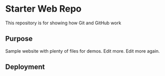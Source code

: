 # Starter Web Repo

This repository is for showing how Git and GitHub work

## Purpose

Sample website with plenty of files for demos. Edit more. Edit more again.

## Deployment